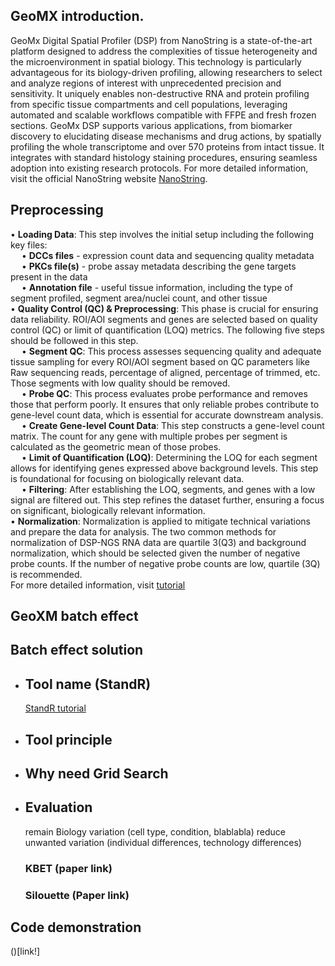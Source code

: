 ## GeoMX introduction.
GeoMx Digital Spatial Profiler (DSP) from NanoString is a state-of-the-art platform designed to address the complexities of tissue heterogeneity and the microenvironment in spatial biology. This technology is particularly advantageous for its biology-driven profiling, allowing researchers to select and analyze regions of interest with unprecedented precision and sensitivity. It uniquely enables non-destructive RNA and protein profiling from specific tissue compartments and cell populations, leveraging automated and scalable workflows compatible with FFPE and fresh frozen sections. GeoMx DSP supports various applications, from biomarker discovery to elucidating disease mechanisms and drug actions, by spatially profiling the whole transcriptome and over 570 proteins from intact tissue. It integrates with standard histology staining procedures, ensuring seamless adoption into existing research protocols. For more detailed information, visit the official NanoString website [NanoString](https://nanostring.com/products/geomx-digital-spatial-profiler/geomx-dsp-overview/).
## Preprocessing
•	**Loading Data**: This step involves the initial setup including the following key files:
<br/> &emsp;
 •	**DCCs files** - expression count data and sequencing quality metadata
 <br/> &emsp;
 •	**PKCs file(s)** - probe assay metadata describing the gene targets present in the data
 <br/> &emsp;
 •	**Annotation file** - useful tissue information, including the type of segment profiled, segment area/nuclei count, and other tissue
 <br/>
•	**Quality Control (QC) & Preprocessing**: This phase is crucial for ensuring data reliability. ROI/AOI segments and genes are selected based on quality control (QC) or limit of quantification (LOQ) metrics. The following five steps should be followed in this step.
<br/> &emsp;
 •	**Segment QC**: This process assesses sequencing quality and adequate tissue sampling for every ROI/AOI segment based on QC parameters like Raw sequencing reads, percentage of aligned, percentage of trimmed, etc. Those segments with low quality should be removed.
 <br/> &emsp;
 •	**Probe QC**: This process evaluates probe performance and removes those that perform poorly. It ensures that only reliable probes contribute to gene-level count data, which is essential for accurate downstream analysis.
 <br/> &emsp;
 •	**Create Gene-level Count Data**: This step constructs a gene-level count matrix. The count for any gene with multiple probes per segment is calculated as the geometric mean of those probes.
 <br/> &emsp;
 •	**Limit of Quantification (LOQ)**: Determining the LOQ for each segment allows for identifying genes expressed above background levels. This step is foundational for focusing on biologically relevant data.
 <br/> &emsp;
•	**Filtering**: After establishing the LOQ, segments, and genes with a low signal are filtered out. This step refines the dataset further, ensuring a focus on significant, biologically relevant information.
<br/>
•	**Normalization**: Normalization is applied to mitigate technical variations and prepare the data for analysis. The two common methods for normalization of DSP-NGS RNA data are quartile 3(Q3) and background normalization, which should be selected given the number of negative probe counts. If the number of negative probe counts are low, quartile (3Q) is recommended. 
<br/>
For more detailed information, visit [tutorial](https://bioconductor.org/packages/devel/workflows/vignettes/GeoMxWorkflows/inst/doc/GeomxTools_RNA-NGS_Analysis.html)
## GeoXM batch effect
## Batch effect solution
 - ## Tool name (StandR)
   [StandR tutorial](https://davislaboratory.github.io/GeoMXAnalysisWorkflow/articles/GeoMXAnalysisWorkflow.html)
 - ## Tool principle
 - ## Why need Grid Search
 - ## Evaluation
    remain Biology variation (cell type, condition, blablabla)
    reduce unwanted variation (individual differences, technology differences)
    ### KBET (paper link)
    ### Silouette (Paper link)
    
## Code demonstration
 ()[link!]
 
